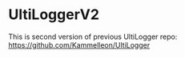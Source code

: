 # UltiLoggerV2

This is second version of previous UltiLogger repo: https://github.com/Kammelleon/UltiLogger
